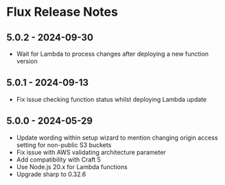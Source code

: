 # Flux Release Notes

## 5.0.2 - 2024-09-30

- Wait for Lambda to process changes after deploying a new function version

## 5.0.1 - 2024-09-13

- Fix issue checking function status whilst deploying Lambda update

## 5.0.0 - 2024-05-29

- Update wording within setup wizard to mention changing origin access setting for non-public S3 buckets
- Fix issue with AWS validating architecture parameter
- Add compatibility with Craft 5
- Use Node.js 20.x for Lambda functions
- Upgrade sharp to 0.32.6
